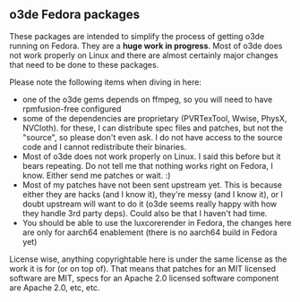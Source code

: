## o3de Fedora packages

These packages are intended to simplify the process of getting o3de running on Fedora.
They are a **huge work in progress**. Most of o3de does not work properly on Linux and there are almost certainly major changes that need to be done to these packages.

Please note the following items when diving in here:

- one of the o3de gems depends on ffmpeg, so you will need to have rpmfusion-free configured
- some of the dependencies are proprietary (PVRTexTool, Wwise, PhysX, NVCloth). for these, I can distribute spec files and patches, but not the "source", so please don't even ask. I do not have access to the source code and I cannot redistribute their binaries.
- Most of o3de does not work properly on Linux. I said this before but it bears repeating. Do not tell me that nothing works right on Fedora, I know. Either send me patches or wait. :)
- Most of my patches have not been sent upstream yet. This is because either they are hacks (and I know it), they're messy (and I know it), or I doubt upstream will want to do it (o3de seems really happy with how they handle 3rd party deps). Could also be that I haven't had time.
- You should be able to use the luxcorerender in Fedora, the changes here are only for aarch64 enablement (there is no aarch64 build in Fedora yet)

License wise, anything copyrightable here is under the same license as the work it is for (or on top of). That means that patches for an MIT licensed software are MIT, specs for an Apache 2.0 licensed software component are Apache 2.0, etc, etc.

